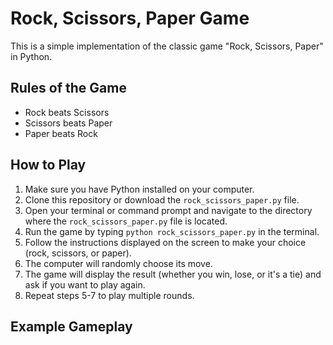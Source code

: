 # Rock, Scissors, Paper Game

This is a simple implementation of the classic game "Rock, Scissors, Paper" in Python.

## Rules of the Game

- Rock beats Scissors
- Scissors beats Paper
- Paper beats Rock

## How to Play

1. Make sure you have Python installed on your computer.
2. Clone this repository or download the `rock_scissors_paper.py` file.
3. Open your terminal or command prompt and navigate to the directory where the `rock_scissors_paper.py` file is located.
4. Run the game by typing `python rock_scissors_paper.py` in the terminal.
5. Follow the instructions displayed on the screen to make your choice (rock, scissors, or paper).
6. The computer will randomly choose its move.
7. The game will display the result (whether you win, lose, or it's a tie) and ask if you want to play again.
8. Repeat steps 5-7 to play multiple rounds.

## Example Gameplay
